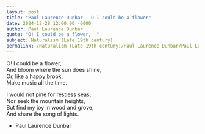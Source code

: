 ```yaml
---
layout: post
title: "Paul Laurence Dunbar - O I could be a flower"
date: 2024-12-28 12:00:00 -0000
author: Paul Laurence Dunbar
quote: "O! I could be a flower,  "
subject: Naturalism (Late 19th century)
permalink: /Naturalism (Late 19th century)/Paul Laurence Dunbar/Paul Laurence Dunbar - O I could be a flower
---
```


O! I could be a flower,  
And bloom where the sun does shine,  
Or, like a happy brook,  
Make music all the time.

I would not pine for restless seas,  
Nor seek the mountain heights,  
But find my joy in wood and grove,  
And share the song of lights.

- Paul Laurence Dunbar
